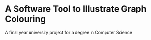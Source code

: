 # A Software Tool to Illustrate Graph Colouring
A final year university project for a degree in Computer Science
